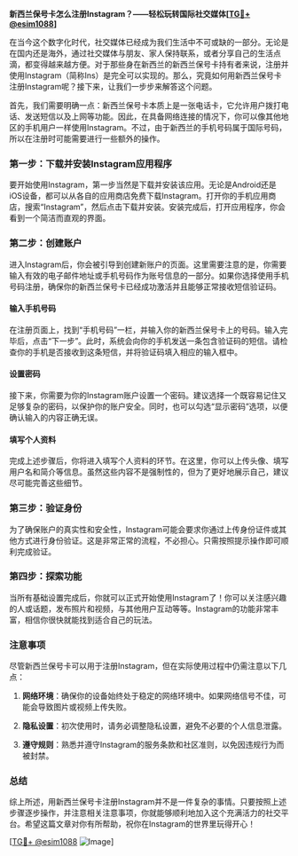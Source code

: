**新西兰保号卡怎么注册Instagram？——轻松玩转国际社交媒体[[TG💪+ @esim1088](https://t.me/s/esim1088)]**

在当今这个数字化时代，社交媒体已经成为我们生活中不可或缺的一部分。无论是在国内还是海外，通过社交媒体与朋友、家人保持联系，或者分享自己的生活点滴，都变得越来越方便。对于那些身在新西兰的新西兰保号卡持有者来说，注册并使用Instagram（简称Ins）是完全可以实现的。那么，究竟如何用新西兰保号卡注册Instagram呢？接下来，让我们一步步来解答这个问题。

首先，我们需要明确一点：新西兰保号卡本质上是一张电话卡，它允许用户拨打电话、发送短信以及上网等功能。因此，在具备网络连接的情况下，你可以像其他地区的手机用户一样使用Instagram。不过，由于新西兰的手机号码属于国际号码，所以在注册时可能需要进行一些额外的操作。

### 第一步：下载并安装Instagram应用程序

要开始使用Instagram，第一步当然是下载并安装该应用。无论是Android还是iOS设备，都可以从各自的应用商店免费下载Instagram。打开你的手机应用商店，搜索“Instagram”，然后点击下载并安装。安装完成后，打开应用程序，你会看到一个简洁而直观的界面。

### 第二步：创建账户

进入Instagram后，你会被引导到创建新账户的页面。这里需要注意的是，你需要输入有效的电子邮件地址或手机号码作为账号信息的一部分。如果你选择使用手机号码注册，确保你的新西兰保号卡已经成功激活并且能够正常接收短信验证码。

#### 输入手机号码

在注册页面上，找到“手机号码”一栏，并输入你的新西兰保号卡上的号码。输入完毕后，点击“下一步”。此时，系统会向你的手机发送一条包含验证码的短信。请检查你的手机是否接收到这条短信，并将验证码填入相应的输入框中。

#### 设置密码

接下来，你需要为你的Instagram账户设置一个密码。建议选择一个既容易记住又足够复杂的密码，以保护你的账户安全。同时，也可以勾选“显示密码”选项，以便确认输入的内容正确无误。

#### 填写个人资料

完成上述步骤后，你将进入填写个人资料的环节。在这里，你可以上传头像、填写用户名和简介等信息。虽然这些内容不是强制性的，但为了更好地展示自己，建议尽可能完善这些细节。

### 第三步：验证身份

为了确保账户的真实性和安全性，Instagram可能会要求你通过上传身份证件或其他方式进行身份验证。这是非常正常的流程，不必担心。只需按照提示操作即可顺利完成验证。

### 第四步：探索功能

当所有基础设置完成后，你就可以正式开始使用Instagram了！你可以关注感兴趣的人或话题，发布照片和视频，与其他用户互动等等。Instagram的功能非常丰富，相信你很快就能找到适合自己的玩法。

### 注意事项

尽管新西兰保号卡可以用于注册Instagram，但在实际使用过程中仍需注意以下几点：

1. **网络环境**：确保你的设备始终处于稳定的网络环境中。如果网络信号不佳，可能会导致图片或视频上传失败。
   
2. **隐私设置**：初次使用时，请务必调整隐私设置，避免不必要的个人信息泄露。
   
3. **遵守规则**：熟悉并遵守Instagram的服务条款和社区准则，以免因违规行为而被封禁。

### 总结

综上所述，用新西兰保号卡注册Instagram并不是一件复杂的事情。只要按照上述步骤逐步操作，并注意相关注意事项，你就能够顺利地加入这个充满活力的社交平台。希望这篇文章对你有所帮助，祝你在Instagram的世界里玩得开心！

[[TG💪+ @esim1088](https://t.me/s/esim1088) ![Image](https://i.postimg.cc/4NQfJmqS/Snipaste-2025-05-13-00-14-12.png)]